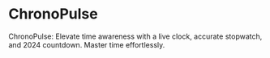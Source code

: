 # ChronoPulse
ChronoPulse: Elevate time awareness with a live clock, accurate stopwatch, and 2024 countdown. Master time effortlessly.
